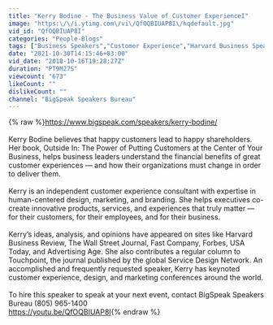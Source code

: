 ```yaml
---
title: "Kerry Bodine - The Business Value of Customer ExperienceI"
image: "https:\/\/i.ytimg.com\/vi\/QfOQBIUAP8I\/hqdefault.jpg"
vid_id: "QfOQBIUAP8I"
categories: "People-Blogs"
tags: ["Business Speakers","Customer Experience","Harvard Business Speakers"]
date: "2021-10-30T14:15:46+03:00"
vid_date: "2018-10-16T19:28:27Z"
duration: "PT9M27S"
viewcount: "673"
likeCount: ""
dislikeCount: ""
channel: "BigSpeak Speakers Bureau"
---
```

{% raw %}<a rel="nofollow" target="blank" href="https://www.bigspeak.com/speakers/kerry-bodine/">https://www.bigspeak.com/speakers/kerry-bodine/</a><br /><br />Kerry Bodine believes that happy customers lead to happy shareholders. Her book, Outside In: The Power of Putting Customers at the Center of Your Business, helps business leaders understand the financial benefits of great customer experiences — and how their organizations must change in order to deliver them.<br /><br />Kerry is an independent customer experience consultant with expertise in human-centered design, marketing, and branding. She helps executives co-create innovative products, services, and experiences that truly matter — for their customers, for their employees, and for their business.<br /><br />Kerry’s ideas, analysis, and opinions have appeared on sites like Harvard Business Review, The Wall Street Journal, Fast Company, Forbes, USA Today, and Advertising Age. She also contributes a regular column to Touchpoint, the journal published by the global Service Design Network. An accomplished and frequently requested speaker, Kerry has keynoted customer experience, design, and marketing conferences around the world.<br /><br />To hire this speaker to speak at your next event, contact BigSpeak Speakers Bureau (805) 965-1400<br /><a rel="nofollow" target="blank" href="https://youtu.be/QfOQBIUAP8I">https://youtu.be/QfOQBIUAP8I</a>{% endraw %}
